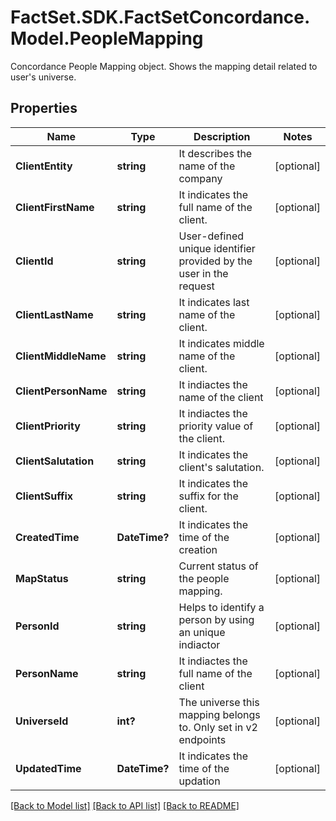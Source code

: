 # FactSet.SDK.FactSetConcordance.Model.PeopleMapping
Concordance People Mapping object. Shows the mapping detail related to user's universe. 

## Properties

Name | Type | Description | Notes
------------ | ------------- | ------------- | -------------
**ClientEntity** | **string** | It describes the name of the company | [optional] 
**ClientFirstName** | **string** | It indicates the full name of the client. | [optional] 
**ClientId** | **string** | User-defined unique identifier provided by the user in the request | [optional] 
**ClientLastName** | **string** | It indicates last name of the client. | [optional] 
**ClientMiddleName** | **string** | It indicates middle name of the client. | [optional] 
**ClientPersonName** | **string** | It indiactes the name of the client | [optional] 
**ClientPriority** | **string** | It indiactes the priority value of the client. | [optional] 
**ClientSalutation** | **string** | It indicates the client&#39;s salutation. | [optional] 
**ClientSuffix** | **string** | It indicates the suffix for the client. | [optional] 
**CreatedTime** | **DateTime?** | It indicates the time of the creation | [optional] 
**MapStatus** | **string** | Current status of the people mapping. | [optional] 
**PersonId** | **string** | Helps to identify a person by using an unique indiactor  | [optional] 
**PersonName** | **string** | It indiactes the full name of the client | [optional] 
**UniverseId** | **int?** | The universe this mapping belongs to. Only set in v2 endpoints  | [optional] 
**UpdatedTime** | **DateTime?** | It indicates the time of the updation | [optional] 

[[Back to Model list]](../README.md#documentation-for-models) [[Back to API list]](../README.md#documentation-for-api-endpoints) [[Back to README]](../README.md)

